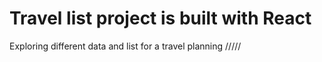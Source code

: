 # Travel list project is built with React

Exploring different data and list for a travel planning
/////